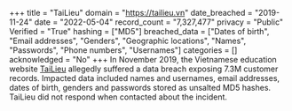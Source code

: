 +++
title = "TaiLieu"
domain = "https://tailieu.vn"
date_breached = "2019-11-24"
date = "2022-05-04"
record_count = "7,327,477"
privacy = "Public"
Verified = "True"
hashing = ["MD5"]
breached_data = ["Dates of birth", "Email addresses", "Genders", "Geographic locations", "Names", "Passwords", "Phone numbers", "Usernames"]
categories = []
acknowledged = "No"
+++
In November 2019, the Vietnamese education website <a href="https://tailieu.vn/" target="_blank" rel="noopener">TaiLieu</a> allegedly suffered a data breach exposing 7.3M customer records. Impacted data included names and usernames, email addresses, dates of birth, genders and passwords stored as unsalted MD5 hashes. TaiLieu did not respond when contacted about the incident.

